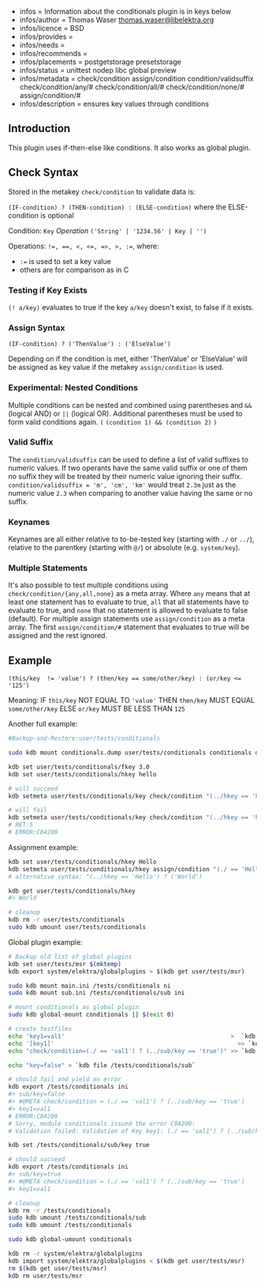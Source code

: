 - infos = Information about the conditionals plugin is in keys below
- infos/author = Thomas Waser <thomas.waser@libelektra.org>
- infos/licence = BSD
- infos/provides =
- infos/needs =
- infos/recommends =
- infos/placements = postgetstorage presetstorage
- infos/status = unittest nodep libc global preview
- infos/metadata = check/condition assign/condition condition/validsuffix check/condition/any/# check/condition/all/# check/condition/none/# assign/condition/#
- infos/description = ensures key values through conditions

## Introduction

This plugin uses if-then-else like conditions. It also works as global plugin.

## Check Syntax

Stored in the metakey `check/condition` to validate data is:

`(IF-condition) ? (THEN-condition) : (ELSE-condition)` where the ELSE-condition is optional

Condition: `Key` _Operation_ `('String' | '1234.56' | Key | '')`

Operations: `!=, ==, <, <=, =>, >, :=`, where:

- `:=` is used to set a key value
- others are for comparison as in C

### Testing if Key Exists

`(! a/key)` evaluates to true if the key `a/key` doesn't exist, to false if it exists.

### Assign Syntax

```
(IF-condition) ? ('ThenValue') : ('ElseValue')
```

Depending on if the condition is met, either 'ThenValue' or 'ElseValue' will be assigned as key value if the metakey `assign/condition` is used.

### Experimental: Nested Conditions

Multiple conditions can be nested and combined using parentheses and `&&` (logical AND) or `||` (logical OR). Additional parentheses must be used to form valid conditions again. `(` `(condition 1) && (condition 2)` `)`

### Valid Suffix

The `condition/validsuffix` can be used to define a list of valid suffixes to numeric values. If two operants have the same valid suffix or one of them no suffix they will be treated by their numeric value ignoring their suffix.
`condition/validsuffix = 'm', 'cm', 'km'` would treat `2.3m` just as the numeric value `2.3` when comparing to another value having the same or no suffix.

### Keynames

Keynames are all either relative to to-be-tested key (starting with `./` or `../`), relative to the parentkey (starting with `@/`) or absolute (e.g. `system/key`).

### Multiple Statements

It's also possible to test multiple conditions using `check/condition/{any,all,none}` as a meta array. Where `any` means that at least one statement has to evaluate to true, `all` that all statements have to evaluate to true, and `none` that no statement is allowed to evaluate to false (default).
For multiple assign statements use `assign/condition` as a meta array. The first `assign/condition/#` statement that evaluates to true will be assigned and the rest ignored.

## Example

```
(this/key  != 'value') ? (then/key == some/other/key) : (or/key <= '125')
```

Meaning: IF `this/key` NOT EQUAL TO `'value'` THEN `then/key` MUST EQUAL `some/other/key` ELSE `or/key` MUST BE LESS THAN `125`

Another full example:

```sh
#Backup-and-Restore:user/tests/conditionals

sudo kdb mount conditionals.dump user/tests/conditionals conditionals dump

kdb set user/tests/conditionals/fkey 3.0
kdb set user/tests/conditionals/hkey hello

# will succeed
kdb setmeta user/tests/conditionals/key check/condition "(../hkey == 'hello') ? (../fkey == '3.0')"

# will fail
kdb setmeta user/tests/conditionals/key check/condition "(../hkey == 'hello') ? (../fkey == '5.0')"
# RET:5
# ERROR:C04200
```

Assignment example:

```sh
kdb set user/tests/conditionals/hkey Hello
kdb setmeta user/tests/conditionals/hkey assign/condition "(./ == 'Hello') ? ('World')"
# alternative syntax: "(../hkey == 'Hello') ? ('World')

kdb get user/tests/conditionals/hkey
#> World

# cleanup
kdb rm -r user/tests/conditionals
sudo kdb umount user/tests/conditionals
```

Global plugin example:

```sh
# Backup old list of global plugins
kdb set user/tests/msr $(mktemp)
kdb export system/elektra/globalplugins > $(kdb get user/tests/msr)

sudo kdb mount main.ini /tests/conditionals ni
sudo kdb mount sub.ini /tests/conditionals/sub ini

# mount conditionals as global plugin
sudo kdb global-mount conditionals || $(exit 0)

# create testfiles
echo 'key1=val1'                                               >  `kdb file /tests/conditionals`
echo '[key1]'                                                    >> `kdb file /tests/conditionals`
echo "check/condition=(./ == 'val1') ? (../sub/key == 'true')" >> `kdb file /tests/conditionals`

echo "key=false" > `kdb file /tests/conditionals/sub`

# should fail and yield an error
kdb export /tests/conditionals ini
#> sub/key=false
#> #@META check/condition = (./ == 'val1') ? (../sub/key == 'true')
#> key1=val1
# ERROR:C04200
# Sorry, module conditionals issued the error C04200:
# Validation failed: Validation of Key key1: (./ == 'val1') ? (../sub/key == 'true') failed. ((../sub/key == 'true') failed)

kdb set /tests/conditionals/sub/key true

# should succeed
kdb export /tests/conditionals ini
#> sub/key=true
#> #@META check/condition = (./ == 'val1') ? (../sub/key == 'true')
#> key1=val1

# cleanup
kdb rm -r /tests/conditionals
sudo kdb umount /tests/conditionals/sub
sudo kdb umount /tests/conditionals

sudo kdb global-umount conditionals

kdb rm -r system/elektra/globalplugins
kdb import system/elektra/globalplugins < $(kdb get user/tests/msr)
rm $(kdb get user/tests/msr)
kdb rm user/tests/msr
```

